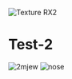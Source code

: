 ![Texture RX2](https://user-images.githubusercontent.com/126111273/221274048-831cca37-9872-4edd-83b1-8ac2986c3d36.png)

# Test-2

![2mjew](https://user-images.githubusercontent.com/126111273/221274205-949540e4-59bb-432a-8bc6-7964a81f4f09.png)
![nose](https://user-images.githubusercontent.com/126111273/221274223-b0d80ce0-8c05-4fef-8888-c3227702184b.png)

